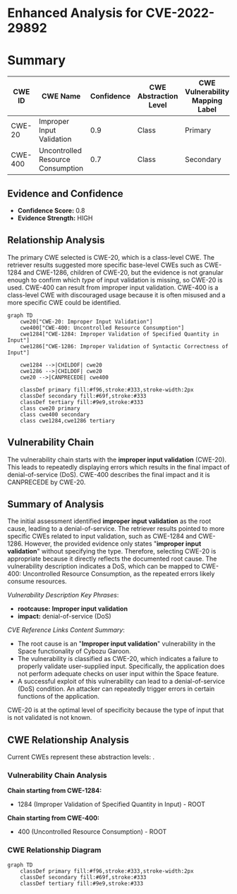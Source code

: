 # Enhanced Analysis for CVE-2022-29892

# Summary
| CWE ID | CWE Name | Confidence | CWE Abstraction Level | CWE Vulnerability Mapping Label | CWE-Vulnerability Mapping Notes |
|---|---|---|---|---|---|
| CWE-20 | Improper Input Validation | 0.9 | Class | Primary | Discouraged |
| CWE-400 | Uncontrolled Resource Consumption | 0.7 | Class | Secondary | Discouraged |

## Evidence and Confidence

*   **Confidence Score:** 0.8
*   **Evidence Strength:** HIGH

## Relationship Analysis
The primary CWE selected is CWE-20, which is a class-level CWE. The retriever results suggested more specific base-level CWEs such as CWE-1284 and CWE-1286, children of CWE-20, but the evidence is not granular enough to confirm which *type* of input validation is missing, so CWE-20 is used. CWE-400 can result from improper input validation. CWE-400 is a class-level CWE with discouraged usage because it is often misused and a more specific CWE could be identified.

```mermaid
graph TD
    cwe20["CWE-20: Improper Input Validation"]
    cwe400["CWE-400: Uncontrolled Resource Consumption"]
    cwe1284["CWE-1284: Improper Validation of Specified Quantity in Input"]
    cwe1286["CWE-1286: Improper Validation of Syntactic Correctness of Input"]
    
    cwe1284 -->|CHILDOF| cwe20
    cwe1286 -->|CHILDOF| cwe20
    cwe20 -->|CANPRECEDE| cwe400
    
    classDef primary fill:#f96,stroke:#333,stroke-width:2px
    classDef secondary fill:#69f,stroke:#333
    classDef tertiary fill:#9e9,stroke:#333
    class cwe20 primary
    class cwe400 secondary
    class cwe1284,cwe1286 tertiary
```

## Vulnerability Chain
The vulnerability chain starts with the **improper input validation** (CWE-20). This leads to repeatedly displaying errors which results in the final impact of denial-of-service (DoS). CWE-400 describes the final impact and it is CANPRECEDE by CWE-20.

## Summary of Analysis
The initial assessment identified **improper input validation** as the root cause, leading to a denial-of-service. The retriever results pointed to more specific CWEs related to input validation, such as CWE-1284 and CWE-1286. However, the provided evidence only states "**improper input validation**" without specifying the type. Therefore, selecting CWE-20 is appropriate because it directly reflects the documented root cause. The vulnerability description indicates a DoS, which can be mapped to CWE-400: Uncontrolled Resource Consumption, as the repeated errors likely consume resources.

*Vulnerability Description Key Phrases*:
- **rootcause:** **Improper input validation**
- **impact:** denial-of-service (DoS)

*CVE Reference Links Content Summary*:
- The root cause is an "**Improper input validation**" vulnerability in the Space functionality of Cybozu Garoon.
- The vulnerability is classified as CWE-20, which indicates a failure to properly validate user-supplied input. Specifically, the application does not perform adequate checks on user input within the Space feature.
- A successful exploit of this vulnerability can lead to a denial-of-service (DoS) condition. An attacker can repeatedly trigger errors in certain functions of the application.

CWE-20 is at the optimal level of specificity because the type of input that is not validated is not known.


## CWE Relationship Analysis

Current CWEs represent these abstraction levels: .


### Vulnerability Chain Analysis

**Chain starting from CWE-1284:**
- 1284 (Improper Validation of Specified Quantity in Input) - ROOT


**Chain starting from CWE-400:**
- 400 (Uncontrolled Resource Consumption) - ROOT



### CWE Relationship Diagram

```mermaid
graph TD
    classDef primary fill:#f96,stroke:#333,stroke-width:2px
    classDef secondary fill:#69f,stroke:#333
    classDef tertiary fill:#9e9,stroke:#333
```